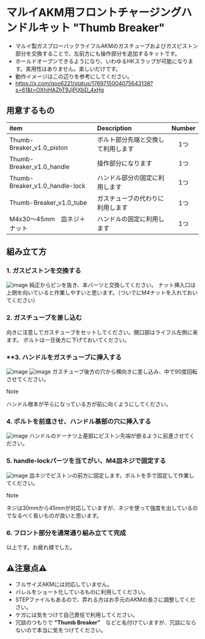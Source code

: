 # マルイAKM用フロントチャージングハンドルキット "Thumb Breaker"
- マルイ製ガスブローバックライフルAKMのガスチューブおよびガスピストン部分を交換することで、左前方にも操作部分を追加するキットです。
- ホールドオープンできるようになり、いわゆるHKスラップが可能になります。実用性はありません。楽しいだけです。
- 動作イメージはこの辺りを参考にしてください。
 - https://x.com/qoo6221/status/1769715004075643138?s=61&t=OXhiHAZhT9JjPjXbD_4xHg

## 用意するもの
| item | Description | Number |
| :--- | :--- | :---: |
| Thumb-Breaker_v1.0_piston | ボルト部分先端と交換して利用します | 1つ |
| Thumb-Breaker_v1.0_handle | 操作部分になります | 1つ |
| Thumb-Breaker_v1.0_handle-lock | ハンドル部分の固定に利用します | 1つ |
| Thumb-Breaker_v1.0_tube | ガスチューブの代わりに利用します | 1つ |
| M4x30〜45mm　皿ネジ＋ナット | ハンドルの固定に利用します | 1つ |

## 組み立て方
### **1. ガスピストンを交換する**
![image](https://github.com/Qoo622/3D-print/assets/65710525/d2ef026f-8ad2-4805-be70-28b92360fbc6)
純正からピンを抜き、本パーツと交換してください。
ナット挿入口は上側を向いていると作業しやすいと思います。（ついでにM4ナットを入れておいてください）

### **2. ガスチューブを差し込む**
向きに注意してガスチューブをセットしてください。開口部はライフル左側に来ます。
ボルトは一旦後方に下げておいてください。

### **3. ハンドルをガスチューブに挿入する
![image](https://github.com/Qoo622/3D-print/assets/65710525/b9c8c353-a5b1-4093-a14e-a3b0af8315f4)
![image](https://github.com/Qoo622/3D-print/assets/65710525/a2fdaf67-d4a6-4c93-bd96-c1259c8b5f42)
ガスチューブ後方の穴から横向きに差し込み、中で90度回転させてください。
> [!note]
> ハンドル根本が平らになっている方が前に向くようにしてください。

### **4. ボルトを前進させ、ハンドル基部の穴に挿入する**
![image](https://github.com/Qoo622/3D-print/assets/65710525/e83a0c24-81bd-4dd7-ab1f-d0e279449cd3)
ハンドルのドーナツ上基部にピストン先端が嵌るように前進させてください。

### **5. handle-lockパーツを当てがい、M4皿ネジで固定する**
![image](https://github.com/Qoo622/3D-print/assets/65710525/b760f07d-5f77-410d-92c3-562649f03477)
皿ネジでピストンの前方に固定します。ボルトを手で固定して作業してください。
> [!note]
> ネジは30mmから45mmが対応していますが、ネジを使って強度を出しているのでなるべく長いものが良いと思います。

### **6. フロント部分を通常通り組み立てて完成**
以上です。お疲れ様でした。

## ⚠️注意点⚠️
- フルサイズAKMには対応していません。
 - バレルをショート化しているものに利用してください。
 - STEPファイルもあるので、弄れる方はお手元のAKMの長さに調整してください。
- ケガには気をつけて自己責任で利用してください。
 - 冗談のつもりで **"Thumb Breaker"**　などと名付けていますが、冗談にならないので本当に気をつけてください。




